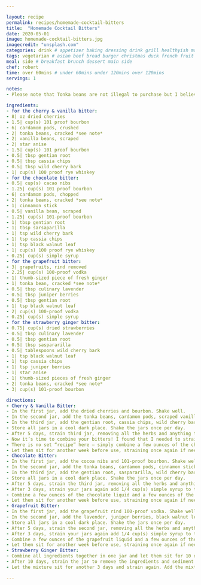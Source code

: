 ```yaml
---

layout: recipe
permalink: recipes/homemade-cocktail-bitters 
title:  "Homemade Cocktail Bitters"
date: 2020-05-01
image: homemade-cocktail-bitters.jpg 
imagecredit: "unsplash.com" 
categories: drink # appetizer baking dressing drink grill healthyish marinade oven pickling quick raw salad sandwich sauce snack soup
tags: vegetarian # asian beef bread burger christmas duck french fruit indian italian mexican nuts pasta pork poultry rice seafood thanksgiving vegetarian
meal: side # breakfast brunch dessert main side
chef: robert 
time: over 60mins # under 60mins under 120mins over 120mins
servings: 1 

notes:
- Please note that Tonka beans are not illegal to purchase but I believe it is illegal for restaurants to use them in food. Apparently when ingested in large quantities, they can be toxic. before using them, I suggest doing your own research. I felt comfortable enough to purchase a few and only used them to infuse the alcohol and for topping up my coffee.

ingredients:
- for the cherry & vanilla bitter:
- 8| oz dried cherries
- 1.5| cup(s) 101 proof bourbon
- 6| cardamom pods, crushed
- 2| tonka beans, cracked *see note*
- 2| vanilla beans, scraped
- 2| star anise
- 1.5| cup(s) 101 proof bourbon
- 0.5| tbsp gentian root
- 0.5| tbsp cassia chips
- 0.5| tbsp wild cherry bark
- 1| cup(s) 100 proof rye whiskey
- for the chocolate bitter:
- 0.5| cup(s) cacao nibs
- 1.25| cup(s) 101 proof bourbon
- 6| cardamom pods, chopped
- 2| tonka beans, cracked *see note*
- 1| cinnamon stick
- 0.5| vanilla bean, scraped
- 1.25| cup(s) 101-proof bourbon
- 1| tbsp gentian root
- 1| tbsp sarsaparilla
- 1| tsp wild cherry bark
- 1| tsp cassia chips
- 1| tsp black walnut leaf
- 1| cup(s) 100 proof rye whiskey
- 0.25| cup(s) simple syrup
- for the grapefruit bitter:
- 3| grapefruits, rind removed
- 2.25| cup(s) 100-proof vodka
- 1| thumb-sized piece of fresh ginger
- 1| tonka bean, cracked *see note*
- 0.5| tbsp culinary lavender
- 0.5| tbsp juniper berries
- 0.5| tbsp gentian root
- 1| tsp black walnut leaf
- 2| cup(s) 100-proof vodka
- 0.25| cup(s) simple syrup
- for the strawberry ginger bitter:
- 0.75| cup(s) dried strawberries
- 0.5| tbsp culinary lavender
- 0.5| tbsp gentian root
- 0.5| tbsp saspararilla
- 0.5| tablespoons wild cherry bark
- 1| tsp black walnut leaf
- 1| tsp cassia chips
- 1| tsp juniper berries
- 1| star anise
- 1| thumb-sized pieces of fresh ginger
- 2| tonka beans, cracked *see note*
- 3| cup(s) 101-proof bourbon

directions:
- Cherry & Vanilla Bitter:
- In the first jar, add the dried cherries and bourbon. Shake well.
- In the second jar, add the tonka beans, cardamom pods, scraped vanilla beans and pods, star anise and bourbon. Shake well.
- In the third jar, add the gentian root, cassia chips, wild cherry bark and rye whiskey. Shake well.
- Store all jars in a cool dark place. Shake the jars once per day.
- After 5 days, strain third jar, removing all the herbs and anything that has settled on the bottom. Place the bitters back in the jar (cleaned or at least free of any bitter “sediment”) until ready to use. After 10 days, strain the first two jars, and combine them together into one jar. Allow the mixture to sit for 3 days.
- Now it’s time to combine your bitters! I found that I needed to strain mine again, so do that if needed. You want them as clear as possible. 
- There is no set “recipe” here – simply combine a few ounces of the cherry vanilla liquid and a few ounces of the bittering liquid until it reaches a bitterness you are content with. One you find it, use a mini funnel (I actually use parchment paper rolled into a funnel) and add the bitters to a jar with a dropper. 
- Let them sit for another week before use, straining once again if needed before use. I found that the final strain got them super clear.
- Chocolate Bitter:
- In the first jar, add the cocoa nibs and 101-proof bourbon. Shake well.
- In the second jar, add the tonka beans, cardamom pods, cinnamon stick, vanilla beans and 101-proof bourbon.
- In the third jar, add the gentian root, saspararilla, wild cherry bark, cassia chips, black walnut leaf and 100-proof rye whiskey.
- Store all jars in a cool dark place. Shake the jars once per day.
- After 5 days, strain the third jar, removing all the herbs and anything that has settled on the bottom. Place the bitters back in the jar (cleaned or at least free of any bitter “sediment”) until ready to use. After 10 days, strain the first two jars, and combine them together into one jar. Allow the mixture to sit for 3 days.
- After 3 days, strain your jars again add 1/4 cup(s) simple syrup to the chocolate-flavored jar. 
- Combine a few ounces of the chocolate liquid and a few ounces of the bittering liquid until it reaches a bitterness you are content with. Once you find it, use a mini funnel and add the bitters to a jar with a dropper. 
- Let them sit for another week before use, straining once again if needed before use. I found that the final strain got them super clear.
- Grapefruit Bitter:
- In the first jar, add the grapefruit rind 100-proof vodka. Shake well.
- In the second jar, add the lavender, juniper berries, black walnut leaf, gentian root, tonka bean, ginger and 100-proof vodka. Shake well.
- Store all jars in a cool dark place. Shake the jars once per day.
- After 5 days, strain the second jar, removing all the herbs and anything that has settled on the bottom. Place the bitters back in the jar (cleaned or at least free of any bitter “sediment”) until ready to use. After 10 days, strain the first jar. Allow the mixture to sit for 3 days.
- After 3 days, strain your jars again add 1/4 cup(s) simple syrup to the grapefruit-flavored jar. 
- Combine a few ounces of the grapefruit liquid and a few ounces of the bittering liquid until it reaches a bitterness you are content with. Once you find it, use a mini funnel and add the bitters to a jar with a dropper. 
- Let them sit for another week before use, straining once again if needed before use. I found that the final strain got them super clear.
- Strawberry Ginger Bitter:
- Combine all ingredients together in one jar and let them sit for 10 days. Store the jar in cool, dark place and shake it once per day.
- After 10 days, strain the jar to remove the ingredients and sediment from the bottom. 
- Let the mixture sit for another 3 days and strain again. Add the mixture to dropper jars, straining one more time in another day or two to remove any bits from the bottom.

--- 
```

